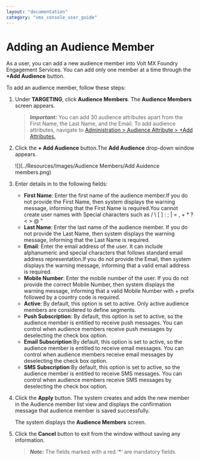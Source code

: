 ```yaml
---
layout: "documentation"
category: "vms_console_user_guide"
---
```

                             

Adding an Audience Member
=========================

As a user, you can add a new audience member into Volt MX Foundry Engagement Services. You can add only one member at a time through the **+Add Audience** button.

To add an audience member, follow these steps:

1.  Under **TARGETING**, click **Audience Members**. The **Audience Members** screen appears.
    
    > **_Important:_** You can add 30 audience attributes apart from the First Name, the Last Name, and the Email. To add audience attributes, navigate to [Administration > Audience Attribute > +Add Attributes.](../Administration/Audience_Attribute_tab.html)
    
2.  Click the **\+ Add Audience** button.The ****Add Audience**** drop-down window appears.
    
    ![](../Resources/Images/Audience Members/Add Auidence members.png)  
    
3.  Enter details in to the following fields:
    *   **First Name**: Enter the first name of the audience member.If you do not provide the First Name, then system displays the warning message, informing that the First Name is required.You cannot create user names with Special characters such as / \\ \[ \] : ; | = , + \* ? < > @ "
    *   **Last Name**: Enter the last name of the audience member. If you do not provide the Last Name, then system displays the warning message, informing that the Last Name is required.
    *   **Email**: Enter the email address of the user. It can include alphanumeric and special characters that follows standard email address representation.If you do not provide the Email, then system displays the warning message, informing that a valid email address is required.
    *   **Mobile Number**: Enter the mobile number of the user. If you do not provide the correct Mobile Number, then system displays the warning message, informing that a valid Mobile Number with + prefix followed by a country code is required.
    *   **Active**: By default, this option is set to active. Only active audience members are considered to define segments.
    *   **Push Subscription**: By default, this option is set to active, so the audience member is entitled to receive push messages. You can control when audience members receive push messages by deselecting the check box option.
    *   **Email Subscription**:By default, this option is set to active, so the audience member is entitled to receive email messages. You can control when audience members receive email messages by deselecting the check box option.
    *   **SMS Subscription**:By default, this option is set to active, so the audience member is entitled to receive SMS messages. You can control when audience members receive SMS messages by deselecting the check box option.
4.  Click the **Apply** button. The system creates and adds the new member in the Audience member list view and displays the confirmation message that audience member is saved successfully.
    
    The system displays the **Audience Members** screen.
    
5.  Click the **Cancel** button to exit from the window without saving any information.
    
    > **_Note:_** The fields marked with a red ‘**\***’ are mandatory fields.
